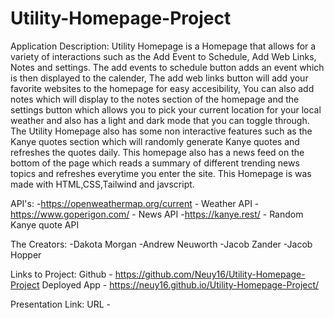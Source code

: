 # Utility-Homepage-Project

Application Description:
    Utility Homepage is a Homepage that allows for a variety of interactions such as the Add Event to Schedule, Add Web Links, Notes and settings.
The add events to schedule button adds an event which is then displayed to the calender, The add web links button will add your favorite websites to the homepage for easy accesibility, You can also add notes which will display to the notes section of the homepage and the settings button which allows you to pick your current location for your local weather and also has a light and dark mode that you can toggle through.
    The Utility Homepage also has some non interactive features such as the Kanye quotes section which will randomly generate Kanye quotes and refreshes the quotes daily. This homepage also has a news feed on the bottom of the page which reads a summary of different trending news topics and refreshes everytime you enter the site. This Homepage is was made with HTML,CSS,Tailwind and javscript.

API's:
-https://openweathermap.org/current - Weather API
-https://www.goperigon.com/ - News API
-https://kanye.rest/ - Random Kanye quote API

The Creators:
-Dakota Morgan
-Andrew Neuworth
-Jacob Zander
-Jacob Hopper

Links to Project:
Github - https://github.com/Neuy16/Utility-Homepage-Project
Deployed App - https://neuy16.github.io/Utility-Homepage-Project/

Presentation Link:
URL - 
